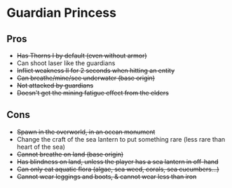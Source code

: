 # Guardian Princess

## Pros

- ~~Has Thorns I by default (even without armor)~~
- Can shoot laser like the guardians
- ~~Inflict weakness II for 2 seconds when hitting an entity~~
- ~~Can breathe/mine/see underwater (base origin)~~
- ~~Not attacked by guardians~~
- ~~Doesn't get the mining fatigue effect from the elders~~

## Cons
- ~~Spawn in the overworld, in an ocean monument~~
- Change the craft of the sea lantern to put something rare (less rare than heart of the sea)
- ~~Cannot breathe on land (base origin)~~
- ~~Has blindness on land, unless the player has a sea lantern in off-hand~~
- ~~Can only eat aquatic flora (algae, sea weed, corals, sea cucumbers...)~~
- ~~Cannot wear leggings and boots, & cannot wear less than iron~~